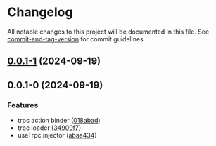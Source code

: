 # Changelog

All notable changes to this project will be documented in this file. See [commit-and-tag-version](https://github.com/absolute-version/commit-and-tag-version) for commit guidelines.

## [0.0.1-1](https://github.com/Busy-Hour-Studio/blaze-trpc/compare/v0.0.1-0...v0.0.1-1) (2024-09-19)

## 0.0.1-0 (2024-09-19)


### Features

* trpc action binder ([018abad](https://github.com/Busy-Hour-Studio/blaze-trpc/commit/018abad0a821552b93d9e9f500131bba2df5e961))
* trpc loader ([34909f7](https://github.com/Busy-Hour-Studio/blaze-trpc/commit/34909f7e776223ef5f1b0910fe0bfe374943f399))
* useTrpc injector ([abaa434](https://github.com/Busy-Hour-Studio/blaze-trpc/commit/abaa434b7ce5af9b8697522f982aede8af9e2ec2))
